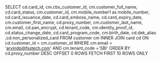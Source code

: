 SELECT cd.card_id,
cm.cbs_customer_id,
cm.customer_full_name,
cd.card_status,
cm.customer_id,
cm.mobile_number1 as mobile_number,
cd.card_issuance_date,
cd.card_emboss_name,
cd.card_expiry_date,
cm.customer_first_name,
cd.proxy_number,
cm.customer_last_name,
cm.email,
cd.pan_encrypt,
cd.tenant_code,
cm.identity_proof_id, cd.status_change_date, cd.card_program_code,
cm.birth_date, cd.dek_alias
,cd.non_personalized_card FROM customer cm
INNER JOIN card cd
ON cd.customer_id = cm.customer_id WHERE cm.email = 'arvindp@fsstech.com' AND cm.tenant_code ='SBI' ORDER BY cd.proxy_number DESC OFFSET 0 ROWS FETCH FIRST 10 ROWS ONLY